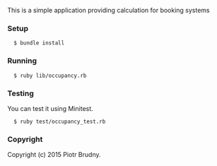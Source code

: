 This is a simple application providing calculation for booking systems
### Setup

```
  $ bundle install
```

### Running

```
  $ ruby lib/occupancy.rb
```
### Testing

You can test it using Minitest.

```
  $ ruby test/occupancy_test.rb
```
### Copyright

Copyright (c) 2015 Piotr Brudny.